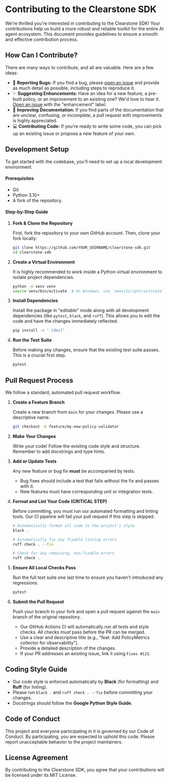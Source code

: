# Contributing to the Clearstone SDK

We're thrilled you're interested in contributing to the Clearstone SDK! Your contributions help us build a more robust and reliable toolkit for the entire AI agent ecosystem. This document provides guidelines to ensure a smooth and effective contribution process.

## How Can I Contribute?

There are many ways to contribute, and all are valuable. Here are a few ideas:

*   🐛 **Reporting Bugs:** If you find a bug, please [open an issue](https://github.com/Sancauid/clearstone-sdk/issues) and provide as much detail as possible, including steps to reproduce it.
*   ✨ **Suggesting Enhancements:** Have an idea for a new feature, a pre-built policy, or an improvement to an existing one? We'd love to hear it. [Open an issue](https://github.com/Sancauid/clearstone-sdk/issues) with the "enhancement" label.
*   📝 **Improving Documentation:** If you find parts of the documentation that are unclear, confusing, or incomplete, a pull request with improvements is highly appreciated.
*   💻 **Contributing Code:** If you're ready to write some code, you can pick up an existing issue or propose a new feature of your own.

## Development Setup

To get started with the codebase, you'll need to set up a local development environment.

#### Prerequisites
*   Git
*   Python 3.10+
*   A fork of the repository.

#### Step-by-Step Guide

1.  **Fork & Clone the Repository**

    First, fork the repository to your own GitHub account. Then, clone your fork locally:
    ```bash
    git clone https://github.com/YOUR_USERNAME/clearstone-sdk.git
    cd clearstone-sdk
    ```

2.  **Create a Virtual Environment**

    It is highly recommended to work inside a Python virtual environment to isolate project dependencies.
    ```bash
    python -m venv venv
    source venv/bin/activate  # On Windows, use `venv\Scripts\activate`
    ```

3.  **Install Dependencies**

    Install the package in "editable" mode along with all development dependencies (like `pytest`, `black`, and `ruff`). This allows you to edit the code and have the changes immediately reflected.
    ```bash
    pip install -e ".[dev]"
    ```

4.  **Run the Test Suite**

    Before making any changes, ensure that the existing test suite passes. This is a crucial first step.
    ```bash
    pytest
    ```

## Pull Request Process

We follow a standard, automated pull request workflow.

1.  **Create a Feature Branch**

    Create a new branch from `main` for your changes. Please use a descriptive name.
    ```bash
    git checkout -b feature/my-new-policy-validator
    ```

2.  **Make Your Changes**

    Write your code! Follow the existing code style and structure. Remember to add docstrings and type hints.

3.  **Add or Update Tests**

    Any new feature or bug fix **must** be accompanied by tests.
    *   Bug fixes should include a test that fails without the fix and passes with it.
    *   New features must have corresponding unit or integration tests.

4.  **Format and Lint Your Code (CRITICAL STEP)**

    Before committing, you must run our automated formatting and linting tools. Our CI pipeline will fail your pull request if this step is skipped.
    ```bash
    # Automatically format all code to the project's style
    black .

    # Automatically fix any fixable linting errors
    ruff check . --fix

    # Check for any remaining, non-fixable errors
    ruff check .
    ```

5.  **Ensure All Local Checks Pass**

    Run the full test suite one last time to ensure you haven't introduced any regressions.
    ```bash
    pytest
    ```

6.  **Submit the Pull Request**

    Push your branch to your fork and open a pull request against the `main` branch of the original repository.
    *   Our GitHub Actions CI will automatically run all tests and style checks. All checks must pass before the PR can be merged.
    *   Use a clear and descriptive title (e.g., "feat: Add PolicyMetrics collector for observability").
    *   Provide a detailed description of the changes.
    *   If your PR addresses an existing issue, link it using `Fixes #123`.

## Coding Style Guide

*   Our code style is enforced automatically by **Black** (for formatting) and **Ruff** (for linting).
*   Please run `black .` and `ruff check . --fix` before committing your changes.
*   Docstrings should follow the **Google Python Style Guide**.

## Code of Conduct

This project and everyone participating in it is governed by our Code of Conduct. By participating, you are expected to uphold this code. Please report unacceptable behavior to the project maintainers.

## License Agreement

By contributing to the Clearstone SDK, you agree that your contributions will be licensed under its MIT License.